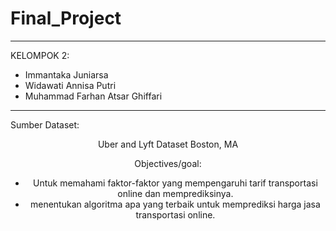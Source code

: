 # Final_Project

---

KELOMPOK 2:<br>

- Immantaka Juniarsa
- Widawati Annisa Putri
- Muhammad Farhan Atsar Ghiffari



---
Sumber Dataset:<br>
<center><a src="https://www.kaggle.com/datasets/brllrb/uber-and-lyft-dataset-boston-ma">Uber and Lyft Dataset Boston, MA</a>


Objectives/goal:

- Untuk memahami faktor-faktor yang mempengaruhi tarif transportasi online dan memprediksinya.
- menentukan algoritma apa yang terbaik untuk memprediksi harga jasa transportasi online.
